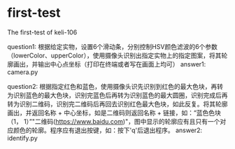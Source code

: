 # first-test
The first-test of keli-106

question1:
根据给定实物，设置6个滑动条，分别控制HSV颜色滤波的6个参数（lowerColor、upperColor），使用摄像头识别出指定实物上的指定图案，将其轮廓画出，并输出中心点坐标（打印在终端或者写在画面上均可）
answer1:
camera.py

question2:
根据指定红色和蓝色，使用摄像头识先识别到红色的最大色块，再转为识别蓝色的最大色块，识别完蓝色后再转为识别蓝色的最大圆圈，识别完成后再转为识别二维码，识别完二维码后再回去识别红色最大色块，如此反复。将其轮廓画出，并返回名称 + 中心坐标，如是二维码则返回名称 + 链接，如：“蓝色色块（1， 1）”"二维码(https://www.baidu.com)"，图中显示的轮廓应有且只有一个对应颜色的轮廓。程序应有退出按键，如：按下'q'后退出程序。
answer2:
identify.py
